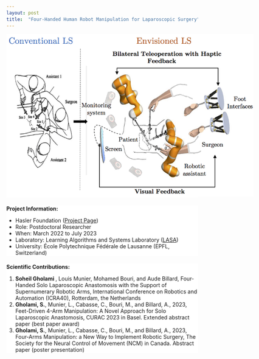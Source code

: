 ```yaml
---
layout: post
title:  "Four-Handed Human Robot Manipulation for Laparoscopic Surgery"
---
```


<style>
  .section {
    margin-bottom: 20px; /* Adjust the gap size by changing the value here */
    background-color: white; /* Ensures the background is white */
  }
</style>

<div class="section">
  <center>
    <img src="/assets/images/4hands.jpg" alt="4Hands" style="max-width: 650px; height: auto">
  </center>
</div>

<div class="section">
  <strong>Project Information:</strong>
  <ul>
    <li>Hasler Foundation (<a href="https://www.epfl.ch/labs/lasa/4hands/">Project Page</a>)</li>
    <li>Role: Postdoctoral Researcher</li>
    <li>When: March 2022 to July 2023</li>
    <li>Laboratory: Learning Algorithms and Systems Laboratory (<a href="https://www.epfl.ch/labs/lasa/">LASA</a>)</li>
    <li>University: École Polytechnique Fédérale de Lausanne (EPFL, Switzerland)</li>
  </ul>
</div>

<div class="section">
  <strong>Scientific Contributions:</strong>
  <ol>
    <li> <strong> Soheil Gholami </strong>, Louis Munier, Mohamed Bouri, and Aude Billard, Four-Handed Solo Laparoscopic Anastomosis with the Support of Supernumerary Robotic Arms, International Conference on Robotics and Automation (ICRA40), Rotterdam, the Netherlands 
    </li>
    <li><strong>Gholami, S.</strong>, Munier, L., Cabasse, C., Bouri, M., and Billard, A., 2023, Feet-Driven 4-Arm Manipulation: A Novel Approach for Solo Laparoscopic Anastomosis, CURAC 2023 in Basel. Extended abstract paper (best paper award)</li>
    <li><strong>Gholami, S.</strong>, Munier, L., Cabasse, C., Bouri, M., and Billard, A., 2023, Four-Arms Manipulation: a New Way to Implement Robotic Surgery, The Society for the Neural Control of Movement (NCM) in Canada. Abstract paper (poster presentation)</li>
  </ol>
</div>

